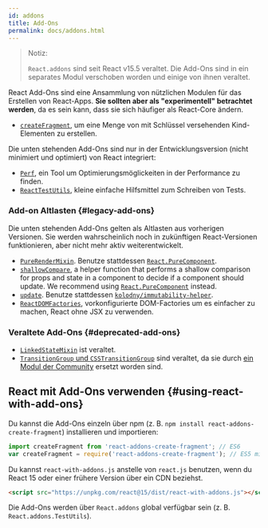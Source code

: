 ```yaml
---
id: addons
title: Add-Ons
permalink: docs/addons.html
---
```


> Notiz:
>
> `React.addons` sind seit React v15.5 veraltet. Die Add-Ons sind in ein separates Modul verschoben worden und einige von ihnen veraltet.

React Add-Ons sind eine Ansammlung von nützlichen Modulen für das Erstellen von React-Apps. **Sie sollten aber als "experimentell" betrachtet werden**, da es sein kann, dass sie sich häufiger als React-Core ändern.

- [`createFragment`](/docs/create-fragment.html), um eine Menge von mit Schlüssel versehenden Kind-Elementen zu erstellen.

Die unten stehenden Add-Ons sind nur in der Entwicklungsversion (nicht minimiert und optimiert) von React integriert:

- [`Perf`](/docs/perf.html), ein Tool um Optimierungsmöglickeiten in der Performance zu finden.
- [`ReactTestUtils`](/docs/test-utils.html), kleine einfache Hilfsmittel zum Schreiben von Tests.

###  Add-on Altlasten {#legacy-add-ons}

Die unten stehenden Add-Ons gelten als Altlasten aus vorherigen Versionen. Sie werden wahrscheinlich noch in zukünftigen React-Versionen funktionieren, aber nicht mehr aktiv weiterentwickelt.

- [`PureRenderMixin`](/docs/pure-render-mixin.html). Benutze stattdessen [`React.PureComponent`](/docs/react-api.html#reactpurecomponent).
- [`shallowCompare`](/docs/shallow-compare.html), a helper function that performs a shallow comparison for props and state in a component to decide if a component should update. We recommend using [`React.PureComponent`](/docs/react-api.html#reactpurecomponent) instead.
- [`update`](/docs/update.html). Benutze stattdessen [`kolodny/immutability-helper`](https://github.com/kolodny/immutability-helper).
- [`ReactDOMFactories`](https://www.npmjs.com/package/react-dom-factories), vorkonfigurierte DOM-Factories um es einfacher zu machen, React ohne JSX zu verwenden.

### Veraltete Add-Ons {#deprecated-add-ons}

- [`LinkedStateMixin`](/docs/two-way-binding-helpers.html) ist veraltet.
- [`TransitionGroup` und `CSSTransitionGroup`](/docs/animation.html) sind veraltet, da sie durch [ein Modul der Community](https://github.com/reactjs/react-transition-group/tree/v1-stable) ersetzt worden sind.

## React mit Add-Ons verwenden {#using-react-with-add-ons}

Du kannst die Add-Ons einzeln über npm (z. B. `npm install react-addons-create-fragment`) installieren und importieren:

```javascript
import createFragment from 'react-addons-create-fragment'; // ES6
var createFragment = require('react-addons-create-fragment'); // ES5 mit npm
```
Du kannst `react-with-addons.js` anstelle von `react.js` benutzen, wenn du React 15 oder einer frühere Version über ein CDN beziehst.

```html
<script src="https://unpkg.com/react@15/dist/react-with-addons.js"></script>
```

Die Add-Ons werden über `React.addons` global verfügbar sein (z. B. `React.addons.TestUtils`).
